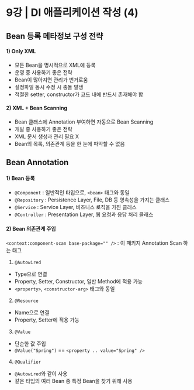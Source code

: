 # 9강 | DI 애플리케이션 작성 (4)

## Bean 등록 메타정보 구성 전략
#### 1) Only XML
* 모든 Bean을 명시적으로 XML에 등록
* 운영 중 사용하기 좋은 전략
* Bean이 많아지면 관리가 번거로움
* 설정파일 동시 수정 시 충돌 발생
* 적절한 setter, constructor가 코드 내에 반드시 존재해야 함

#### 2) XML + Bean Scanning
* Bean 클래스에 Annotation 부여하면 자동으로 Bean Scanning
* 개발 중 사용하기 좋은 전략
* XML 문서 생성과 관리 필요 X
* Bean의 목록, 의존관계 등을 한 눈에 파악할 수 없음

## Bean Annotation
#### 1) Bean 등록
* `@Component` : 일반적인 타입으로, `<bean>` 태그와 동일
* `@Repository` : Persistence Layer, File, DB 등 영속성을 가지는 클래스
* `@Service` : Service Layer, 비즈니스 로직을 가진 클래스
* `@Controller` : Presentation Layer, 웹 요청과 응답 처리 클래스

#### 2) Bean 의존관계 주입
`<context:component-scan base-package="" />`
: 이 패키지 Annotation Scan 하는 태그

1. `@Autowired`
* Type으로 연결
* Property, Setter, Constructor, 일반 Method에 적용 가능
* `<property>`, `<constructor-arg>` 태그와 동일

2. `@Resource`
* Name으로 연결
* Property, Setter에 적용 가능

3. `@Value`
* 단순한 값 주입
* `@Value("Spring")` == `<property .. value="Spring" />`

4. `@Qualifier`
* `@Autowired`와 같이 사용
* 같은 타입의 여러 Bean 중 특정 Bean을 찾기 위해 사용
